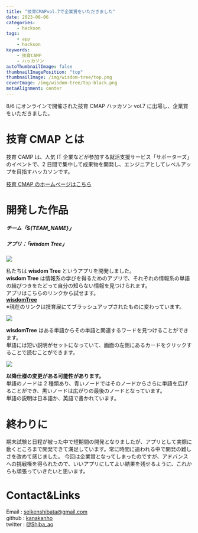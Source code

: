 ```yaml
---
title: "技育CMAPvol.7で企業賞をいただきました"
date: 2023-08-06
categories:
    - hackson
tags:
    - app
    - hackson
keywords:
    - 技育CAMP
    - ハッカソン
autoThumbnailImage: false
thumbnailImagePosition: "top"
thumbnailImage: /img/wisdom-tree/top.png
coverImage: /img/wisdom-tree/top-black.png
metaAlignment: center
---
```


8/6 にオンラインで開催された技育 CMAP ハッカソン vol.7 に出場し、企業賞をいただきました。

<!--more-->

<!-- ![powerpoint](/img/wisdom-tree/app-top.png) -->

<!-- {{< toc >}} -->

# 技育 CMAP とは

技育 CAMP は、人気 IT 企業などが参加する就活支援サービス「サポーターズ」のイベントで、2 日間で集中して成果物を開発し、エンジニアとしてレベルアップを目指すハッカソンです。

[技育 CMAP のホームページはこちら](https://talent.supporterz.jp/geekcamp/)

# 開発した作品

##### チーム「${TEAM_NAME}」

##### アプリ：「wisdom Tree」

![](/img/wisdom-tree/top.png)

私たちは **wisdom Tree** というアプリを開発しました。  
**wisdom Tree** は情報系の学びを得るためのアプリで、それぞれの情報系の単語の結びつきをたどって自分の知らない情報を見つけられます。  
アプリはこちらのリンクから試せます。  
[**wisdomTree**](https://wisdomtree.vercel.app/)  
※現在のリンクは技育展にてブラッシュアップされたものに変わっています。

![](/img/wisdom-tree/0806-front.png)

**wisdomTree** はある単語からその単語と関連するワードを見つけることができます。  
単語には短い説明がセットになっていて、画面の左側にあるカードをクリックすることで読むことができます。

![](/img/wisdom-tree/0806-article.png)

**以降仕様の変更がある可能性があります。**  
単語のノードは 2 種類あり、青いノードではそのノードからさらに単語を広げることができ、黒いノードは広がりの最後のノードとなっています。  
単語の説明は日本語か、英語で書かれています。

# 終わりに

期末試験と日程が被った中で短期間の開発となりましたが、アプリとして実際に動くところまで開発できて満足しています。常に時間に追われる中で開発の難しさを改めて感じました。
今回は企業賞となってしまったのですが、アドバンスへの挑戦権を得られたので、いいアプリにしてよい結果を残せるように、これからも頑張っていきたいと思います。

# Contact&Links

Email : [seikenshibata@gmail.com](seikenshibata@gmail.com)  
github : [kanakanho](https://github.com/kanakanho)  
twitter : [@Shiba_ao](https://twitter.com/Shiba_ao_)

